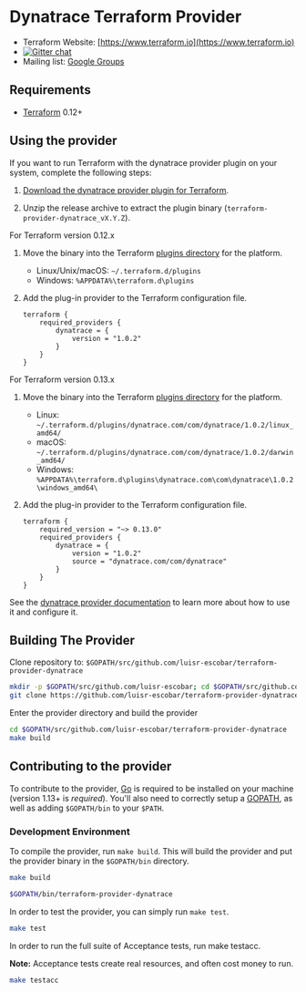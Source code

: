 # Dynatrace Terraform Provider

- Terraform Website: [https://www.terraform.io](https://www.terraform.io)
- [![Gitter chat](https://badges.gitter.im/hashicorp-terraform/Lobby.png)](https://gitter.im/hashicorp-terraform/Lobby)
- Mailing list: [Google Groups](http://groups.google.com/group/terraform-tool)

## Requirements

- [Terraform] 0.12+

## Using the provider

If you want to run Terraform with the dynatrace provider plugin on your system, complete the following steps:

1. [Download the dynatrace provider plugin for Terraform].

1. Unzip the release archive to extract the plugin binary (`terraform-provider-dynatrace_vX.Y.Z`).

For Terraform version 0.12.x

1. Move the binary into the Terraform [plugins directory] for the platform.
    - Linux/Unix/macOS: `~/.terraform.d/plugins`
    - Windows: `%APPDATA%\terraform.d\plugins`

1. Add the plug-in provider to the Terraform configuration file.

    ```hcl
    terraform {
        required_providers {
            dynatrace = {
                version = "1.0.2"
            }
        }
    }
    ```

For Terraform version 0.13.x

1. Move the binary into the Terraform [plugins directory] for the platform.
    - Linux: `~/.terraform.d/plugins/dynatrace.com/com/dynatrace/1.0.2/linux_amd64/`
    - macOS: `~/.terraform.d/plugins/dynatrace.com/com/dynatrace/1.0.2/darwin_amd64/`
    - Windows: `%APPDATA%\terraform.d\plugins\dynatrace.com\com\dynatrace\1.0.2\windows_amd64\`

1. Add the plug-in provider to the Terraform configuration file.

    ```hcl
    terraform {
        required_version = "~> 0.13.0"
        required_providers {
            dynatrace = {
                version = "1.0.2"
                source = "dynatrace.com/com/dynatrace"
            }
        }
    }
    ```

See the [dynatrace provider documentation] to learn more about how to use it and configure it.

## Building The Provider

Clone repository to: `$GOPATH/src/github.com/luisr-escobar/terraform-provider-dynatrace`

```sh
mkdir -p $GOPATH/src/github.com/luisr-escobar; cd $GOPATH/src/github.com/luisr-escobar
git clone https://github.com/luisr-escobar/terraform-provider-dynatrace.git
```

Enter the provider directory and build the provider

```sh
cd $GOPATH/src/github.com/luisr-escobar/terraform-provider-dynatrace
make build
```

## Contributing to the provider

To contribute to the provider, [Go](http://www.golang.org) is required to be installed on your machine (version 1.13+ is *required*). You'll also need to correctly setup a [GOPATH](http://golang.org/doc/code.html#GOPATH), as well as adding `$GOPATH/bin` to your `$PATH`.

### Development Environment

To compile the provider, run `make build`. This will build the provider and put the provider binary in the `$GOPATH/bin` directory.

```sh
make build

$GOPATH/bin/terraform-provider-dynatrace
```

In order to test the provider, you can simply run `make test`.

```sh
make test
```

In order to run the full suite of Acceptance tests, run make testacc.

**Note:** Acceptance tests create real resources, and often cost money to run.

```sh
make testacc
```

[Terraform]: https://www.terraform.io/downloads.html
[Go]: https://golang.org/doc/install
[Download and install Terraform for your system]: https://www.terraform.io/intro/getting-started/install.html
[Download the dynatrace provider plugin for Terraform]: https://github.com/luisr-escobar/terraform-provider-dynatrace/releases
[plugins directory]: https://www.terraform.io/docs/configuration/providers.html#third-party-plugins
[API token]: https://www.dynatrace.com/support/help/dynatrace-api/basics/dynatrace-api-authentication/
[dynatrace provider documentation]: ./docs/index.md